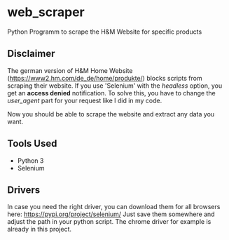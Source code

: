 # web_scraper
Python Programm to scrape the H&amp;M Website for specific products

## Disclaimer
The german version of H&amp;M Home Website (https://www2.hm.com/de_de/home/produkte/) blocks scripts from scraping their website.
If you use 'Selenium' with the *headless* option, you get an **access denied** notification.
To solve this, you have to change the *user_agent* part for your request like I did in my code.

Now you should be able to scrape the website and extract any data you want.

## Tools Used

- Python 3
- Selenium

## Drivers
In case you need the right driver, you can download them for all browsers here: https://pypi.org/project/selenium/
Just save them somewhere and adjust the path in your python script.
The chrome driver for example is already in this project.